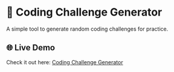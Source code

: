 # 🎯 Coding Challenge Generator

A simple tool to generate random coding challenges for practice.

## 🌐 Live Demo

Check it out here: [Coding Challenge Generator](https://coding-challenge-generator.netlify.app/)
